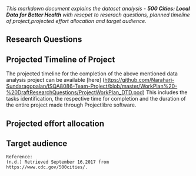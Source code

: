 _This markdown document explains the dataset analysis - **500 Cities: Local Data for Better Health** with rescpet to reserach questions, planned timeline of project,projected effort allocation and target audience._

## Research Questions










## Projected Timeline of Project
The projected timeline for the completion of the above mentioned data analysis project can be available [here] (https://github.com/Narahari-Sundaragopalan/ISQA8086-Team-Project/blob/master/WorkPlan%20-%20DraftResearchQuestions/ProjectWorkPlan_DTD.pod)
This includes the tasks identification, the respective time for completion and the duration of the entire project made through Projectlibre software.

## Projected effort allocation












## Target audience









    Reference:
    (n.d.) Retrieved September 16,2017 from https://www.cdc.gov/500cities/.
